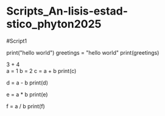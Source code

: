 # Scripts_An-lisis-estad-stico_phyton2025
#Script1

print("hello world")
greetings = "hello world"
print(greetings)

3 + 4  
a = 1
b = 2
c = a + b
print(c)

d = a - b
print(d)

e = a * b
print(e)

f = a / b
print(f)
